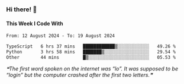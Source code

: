 ### Hi there! 👋

#### This Week I Code With
<!--START_SECTION:waka-->

```txt
From: 12 August 2024 - To: 19 August 2024

TypeScript   6 hrs 37 mins   ████████████▒░░░░░░░░░░░░   49.26 %
Python       3 hrs 58 mins   ███████▒░░░░░░░░░░░░░░░░░   29.54 %
Other        44 mins         █▒░░░░░░░░░░░░░░░░░░░░░░░   05.53 %
```

<!--END_SECTION:waka-->

<!--STARTS_HERE_QUOTE_README-->
<i>❝The first word spoken on the internet was “lo”. It was supposed to be “login” but the computer crashed after the first two letters.❞</i>
<!--ENDS_HERE_QUOTE_README-->
